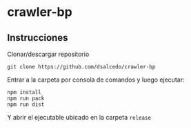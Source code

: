 # crawler-bp

## Instrucciones

Clonar/descargar repositorio

```
git clone https://github.com/dsalcedo/crawler-bp
```
Entrar a la carpeta por consola de comandos y luego ejecutar:


```
npm install
npm run pack
npm run dist
```

Y abrir el ejecutable ubicado en la carpeta `release`
